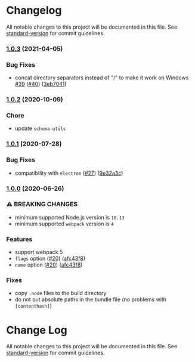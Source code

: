 # Changelog

All notable changes to this project will be documented in this file. See [standard-version](https://github.com/conventional-changelog/standard-version) for commit guidelines.

### [1.0.3](https://github.com/webpack-contrib/node-loader/compare/v1.0.2...v1.0.3) (2021-04-05)


### Bug Fixes

* concat directory separators instead of "/" to make it work on Windows [#39](https://github.com/webpack-contrib/node-loader/issues/39) ([#40](https://github.com/webpack-contrib/node-loader/issues/40)) ([3eb7041](https://github.com/webpack-contrib/node-loader/commit/3eb7041089b2f17b7125aba38670d63166b9a5c9))

### [1.0.2](https://github.com/webpack-contrib/node-loader/compare/v1.0.1...v1.0.2) (2020-10-09)

### Chore

* update `schema-utils`

### [1.0.1](https://github.com/webpack-contrib/node-loader/compare/v1.0.0...v1.0.1) (2020-07-28)


### Bug Fixes

* compatibility with `electron` ([#27](https://github.com/webpack-contrib/node-loader/issues/27)) ([9e32a3c](https://github.com/webpack-contrib/node-loader/commit/9e32a3cc46c4d846d0c4b1c76a5b29d60ad83929))

### [1.0.0](https://github.com/webpack-contrib/node-loader/compare/v0.6.0...v1.0.0) (2020-06-26)

### ⚠ BREAKING CHANGES

* minimum supported Node.js version is `10.13`
* minimum supported `webpack` version is `4`

### Features

* support webpack 5
* `flags` option ([#20](https://github.com/webpack-contrib/node-loader/issues/20)) ([afc43f8](https://github.com/webpack-contrib/node-loader/commit/afc43f80046402774037a8c0de5e513f2795ffa1))
* `name` option ([#20](https://github.com/webpack-contrib/node-loader/issues/20)) ([afc43f8](https://github.com/webpack-contrib/node-loader/commit/afc43f80046402774037a8c0de5e513f2795ffa1))

### Fixes

* copy `.node` files to the build directory
* do not put absolute paths in the bundle file (no problems with `[contenthash]`)

# Change Log

All notable changes to this project will be documented in this file. See [standard-version](https://github.com/conventional-changelog/standard-version) for commit guidelines.
